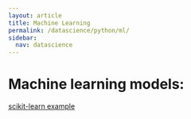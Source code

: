 ```yaml
---
layout: article
title: Machine Learning
permalink: /datascience/python/ml/
sidebar:
  nav: datascience
---
```

# Machine learning models:


[scikit-learn example](/datascience/python/ml/python-scikit.md)
